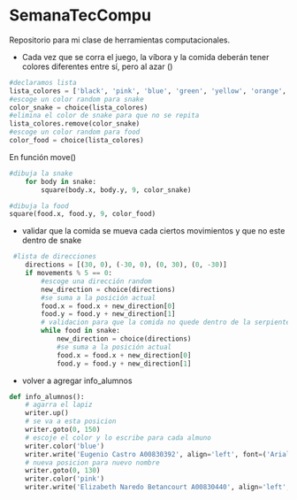 # SemanaTecCompu
Repositorio para mi clase de herramientas computacionales.

- Cada vez que se corra el juego, la víbora y la comida deberán tener colores diferentes entre sí,
pero al azar ()

```python
#declaramos lista
lista_colores = ['black', 'pink', 'blue', 'green', 'yellow', 'orange', 'gray', 'white', 'cyan']
#escoge un color random para snake
color_snake = choice(lista_colores)
#elimina el color de snake para que no se repita
lista_colores.remove(color_snake)
#escoge un color random para food
color_food = choice(lista_colores)
```

En función move()

```python
#dibuja la snake
    for body in snake:
        square(body.x, body.y, 9, color_snake)

#dibuja la food
square(food.x, food.y, 9, color_food)
```
- validar que la comida se mueva cada ciertos movimientos y que no este dentro de snake
```python
 #lista de direcciones
    directions = [(30, 0), (-30, 0), (0, 30), (0, -30)]
    if movements % 5 == 0:
        #escoge una dirección random
        new_direction = choice(directions)
        #se suma a la posición actual
        food.x = food.x + new_direction[0]
        food.y = food.y + new_direction[1]
        # validacion para que la comida no quede dentro de la serpiente.
        while food in snake:
            new_direction = choice(directions)
            #se suma a la posición actual
            food.x = food.x + new_direction[0]
            food.y = food.y + new_direction[1]
```
- volver a agregar info_alumnos
```python
def info_alumnos():
    # agarra el lapiz
    writer.up()
    # se va a esta posicion
    writer.goto(0, 150)
    # escoje el color y lo escribe para cada almuno
    writer.color('blue')
    writer.write('Eugenio Castro A00830392', align='left', font=('Arial', 10, 'normal'))
    # nueva posicion para nuevo nombre
    writer.goto(0, 130)
    writer.color('pink')
    writer.write('Elizabeth Naredo Betancourt A00830440', align='left', font=('Arial', 10, 'normal'))
```
